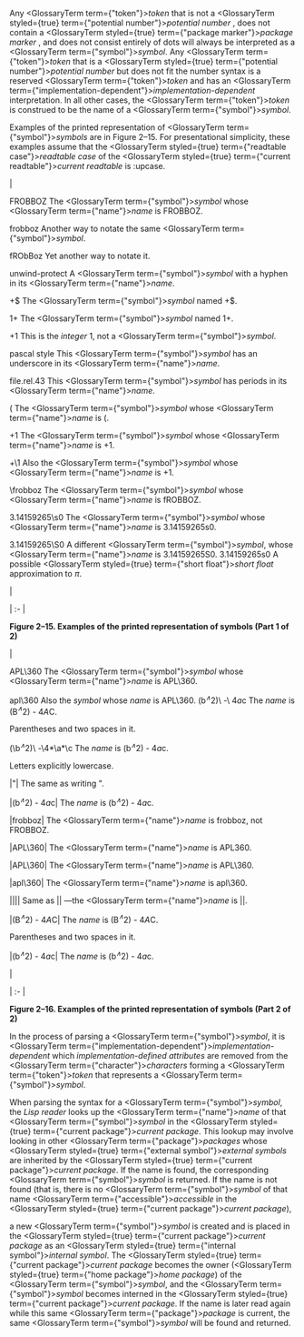  



Any <GlossaryTerm  term={"token"}><i>token</i></GlossaryTerm> that is not a <GlossaryTerm styled={true} term={"potential number"}><i>potential number</i></GlossaryTerm> , does not contain a <GlossaryTerm styled={true} term={"package marker"}><i>package marker</i></GlossaryTerm> , and does not consist entirely of dots will always be interpreted as a <GlossaryTerm  term={"symbol"}><i>symbol</i></GlossaryTerm>. Any <GlossaryTerm  term={"token"}><i>token</i></GlossaryTerm> that is a <GlossaryTerm styled={true} term={"potential number"}><i>potential number</i></GlossaryTerm> but does not fit the number syntax is a reserved <GlossaryTerm  term={"token"}><i>token</i></GlossaryTerm> and has an <GlossaryTerm  term={"implementation-dependent"}><i>implementation-dependent</i></GlossaryTerm> interpretation. In all other cases, the <GlossaryTerm  term={"token"}><i>token</i></GlossaryTerm> is construed to be the name of a <GlossaryTerm  term={"symbol"}><i>symbol</i></GlossaryTerm>. 



Examples of the printed representation of <GlossaryTerm  term={"symbol"}><i>symbols</i></GlossaryTerm> are in Figure 2–15. For presentational simplicity, these examples assume that the <GlossaryTerm styled={true} term={"readtable case"}><i>readtable case</i></GlossaryTerm> of the <GlossaryTerm styled={true} term={"current readtable"}><i>current readtable</i></GlossaryTerm> is :upcase. 



|<p>FROBBOZ The <GlossaryTerm  term={"symbol"}><i>symbol</i></GlossaryTerm> whose <GlossaryTerm  term={"name"}><i>name</i></GlossaryTerm> is FROBBOZ. </p><p>frobboz Another way to notate the same <GlossaryTerm  term={"symbol"}><i>symbol</i></GlossaryTerm>. </p><p>fRObBoz Yet another way to notate it. </p><p>unwind-protect A <GlossaryTerm  term={"symbol"}><i>symbol</i></GlossaryTerm> with a hyphen in its <GlossaryTerm  term={"name"}><i>name</i></GlossaryTerm>. </p><p>+$ The <GlossaryTerm  term={"symbol"}><i>symbol</i></GlossaryTerm> named +$. </p><p>1+ The <GlossaryTerm  term={"symbol"}><i>symbol</i></GlossaryTerm> named 1+. </p><p>+1 This is the *integer* 1, not a <GlossaryTerm  term={"symbol"}><i>symbol</i></GlossaryTerm>. </p><p>pascal style This <GlossaryTerm  term={"symbol"}><i>symbol</i></GlossaryTerm> has an underscore in its <GlossaryTerm  term={"name"}><i>name</i></GlossaryTerm>. </p><p>file.rel.43 This <GlossaryTerm  term={"symbol"}><i>symbol</i></GlossaryTerm> has periods in its <GlossaryTerm  term={"name"}><i>name</i></GlossaryTerm>. </p><p>\( The <GlossaryTerm  term={"symbol"}><i>symbol</i></GlossaryTerm> whose <GlossaryTerm  term={"name"}><i>name</i></GlossaryTerm> is (. </p><p>\+1 The <GlossaryTerm  term={"symbol"}><i>symbol</i></GlossaryTerm> whose <GlossaryTerm  term={"name"}><i>name</i></GlossaryTerm> is +1. </p><p>+\1 Also the <GlossaryTerm  term={"symbol"}><i>symbol</i></GlossaryTerm> whose <GlossaryTerm  term={"name"}><i>name</i></GlossaryTerm> is +1. </p><p>\frobboz The <GlossaryTerm  term={"symbol"}><i>symbol</i></GlossaryTerm> whose <GlossaryTerm  term={"name"}><i>name</i></GlossaryTerm> is fROBBOZ. </p><p>3\.14159265\s0 The <GlossaryTerm  term={"symbol"}><i>symbol</i></GlossaryTerm> whose <GlossaryTerm  term={"name"}><i>name</i></GlossaryTerm> is 3.14159265s0. </p><p>3\.14159265\S0 A different <GlossaryTerm  term={"symbol"}><i>symbol</i></GlossaryTerm>, whose <GlossaryTerm  term={"name"}><i>name</i></GlossaryTerm> is 3.14159265S0. 3.14159265s0 A possible <GlossaryTerm styled={true} term={"short float"}><i>short float</i></GlossaryTerm> approximation to *π*.</p>|

| :- |





**Figure 2–15. Examples of the printed representation of symbols (Part 1 of 2)** 











|<p>APL\\360 The <GlossaryTerm  term={"symbol"}><i>symbol</i></GlossaryTerm> whose <GlossaryTerm  term={"name"}><i>name</i></GlossaryTerm> is APL\360. </p><p>apl\\360 Also the <i>symbol</i> whose <i>name</i> is APL\360. \(b<i><sup>∧</sup></i>2\)\ -\ 4*a*c The <i>name</i> is (B<i><sup>∧</sup></i>2) - 4*A*C. </p><p>Parentheses and two spaces in it. </p><p>\(\b<i><sup>∧</sup></i>2\)\ -\4*\a*\c The <i>name</i> is (b<i><sup>∧</sup></i>2) - 4*a*c. </p><p>Letters explicitly lowercase. </p><p>|"| The same as writing \". </p><p>|(b<i><sup>∧</sup></i>2) - 4*a*c| The <i>name</i> is (b<i><sup>∧</sup></i>2) - 4*a*c. </p><p>|frobboz| The <GlossaryTerm  term={"name"}><i>name</i></GlossaryTerm> is frobboz, not FROBBOZ. </p><p>|APL\360| The <GlossaryTerm  term={"name"}><i>name</i></GlossaryTerm> is APL360. </p><p>|APL\\360| The <GlossaryTerm  term={"name"}><i>name</i></GlossaryTerm> is APL\360. </p><p>|apl\\360| The <GlossaryTerm  term={"name"}><i>name</i></GlossaryTerm> is apl\360. </p><p>|\|\|| Same as \|\| —the <GlossaryTerm  term={"name"}><i>name</i></GlossaryTerm> is ||. </p><p>|(B<i><sup>∧</sup></i>2) - 4*A*C| The <i>name</i> is (B<i><sup>∧</sup></i>2) - 4*A*C. </p><p>Parentheses and two spaces in it. </p><p>|(b<i><sup>∧</sup></i>2) - 4*a*c| The <i>name</i> is (b<i><sup>∧</sup></i>2) - 4*a*c.</p>|

| :- |





**Figure 2–16. Examples of the printed representation of symbols (Part 2 of 2)** 



In the process of parsing a <GlossaryTerm  term={"symbol"}><i>symbol</i></GlossaryTerm>, it is <GlossaryTerm  term={"implementation-dependent"}><i>implementation-dependent</i></GlossaryTerm> which *implementation-defined attributes* are removed from the <GlossaryTerm  term={"character"}><i>characters</i></GlossaryTerm> forming a <GlossaryTerm  term={"token"}><i>token</i></GlossaryTerm> that represents a <GlossaryTerm  term={"symbol"}><i>symbol</i></GlossaryTerm>. 



When parsing the syntax for a <GlossaryTerm  term={"symbol"}><i>symbol</i></GlossaryTerm>, the *Lisp reader* looks up the <GlossaryTerm  term={"name"}><i>name</i></GlossaryTerm> of that <GlossaryTerm  term={"symbol"}><i>symbol</i></GlossaryTerm> in the <GlossaryTerm styled={true} term={"current package"}><i>current package</i></GlossaryTerm>. This lookup may involve looking in other <GlossaryTerm  term={"package"}><i>packages</i></GlossaryTerm> whose <GlossaryTerm styled={true} term={"external symbol"}><i>external symbols</i></GlossaryTerm> are inherited by the <GlossaryTerm styled={true} term={"current package"}><i>current package</i></GlossaryTerm>. If the name is found, the corresponding <GlossaryTerm  term={"symbol"}><i>symbol</i></GlossaryTerm> is returned. If the name is not found (that is, there is no <GlossaryTerm  term={"symbol"}><i>symbol</i></GlossaryTerm> of that name <GlossaryTerm  term={"accessible"}><i>accessible</i></GlossaryTerm> in the <GlossaryTerm styled={true} term={"current package"}><i>current package</i></GlossaryTerm>), 



a new <GlossaryTerm  term={"symbol"}><i>symbol</i></GlossaryTerm> is created and is placed in the <GlossaryTerm styled={true} term={"current package"}><i>current package</i></GlossaryTerm> as an <GlossaryTerm styled={true} term={"internal symbol"}><i>internal symbol</i></GlossaryTerm>. The <GlossaryTerm styled={true} term={"current package"}><i>current package</i></GlossaryTerm> becomes the owner (<GlossaryTerm styled={true} term={"home package"}><i>home package</i></GlossaryTerm>) of the <GlossaryTerm  term={"symbol"}><i>symbol</i></GlossaryTerm>, and the <GlossaryTerm  term={"symbol"}><i>symbol</i></GlossaryTerm> becomes interned in the <GlossaryTerm styled={true} term={"current package"}><i>current package</i></GlossaryTerm>. If the name is later read again while this same <GlossaryTerm  term={"package"}><i>package</i></GlossaryTerm> is current, the same <GlossaryTerm  term={"symbol"}><i>symbol</i></GlossaryTerm> will be found and returned. 




